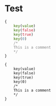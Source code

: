 # Test

<pre>
<code class="language-yapion">{
    <span style="color:rgb(57, 115, 0)">key</span>(<span style="color:rgb(57, 115, 0)">value</span>)
    <span style="color:rgb(57, 115, 0)">key</span>(<span style="color:rgb(200, 30, 50)">false</span>)
    <span style="color:rgb(57, 115, 0)">key</span>(<span style="color:rgb(200, 30, 50)">true</span>)
    <span style="color:rgb(57, 115, 0)">key</span>(<span style="color:rgb(100, 141, 173)">0</span>)
    <span style="color:rgb(136, 136, 136)">/*
    This is a comment
    */</span>
}</code>
</pre>


<pre>
<code>{
    <key>key</key>(<string>value</string>)
    <key>key</key>(<boolean>false</boolean>)
    <key>key</key>(<boolean>true</boolean>)
    <key>key</key>(<number>0</number>)
    <comment>/*
    This is a comment
    */</comment>
}</code>
</pre>